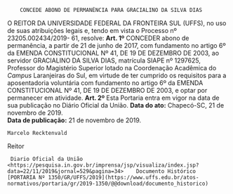         CONCEDE ABONO DE PERMANÊNCIA PARA GRACIALINO DA SILVA DIAS  

 O REITOR DA UNIVERSIDADE FEDERAL DA FRONTEIRA SUL (UFFS), no uso de suas atribuições legais e, tendo em vista o Processo nº 23205.002434/2019- 61, resolve:   **Art. 1º**  CONCEDER abono de permanência, a partir de 21 de junho de 2017, com fundamento no artigo 6º da EMENDA CONSTITUCIONAL Nº 41, DE 19 DE DEZEMBRO DE 2003, ao servidor GRACIALINO DA SILVA DIAS, matrícula SIAPE nº 1297625, Professor do Magistério Superior lotado na Coordenação Acadêmica do *Campus*  Laranjeiras do Sul, em virtude de ter cumprido os requisitos para a aposentadoria voluntária com fundamento no artigo 6º da EMENDA CONSTITUCIONAL Nº 41, DE 19 DE DEZEMBRO DE 2003, e optar por permanecer em atividade.   **Art. 2º**  Esta Portaria entra em vigor na data de sua publicação no Diário Oficial da União.        **Data do ato:** Chapecó-SC, 21 de novembro de 2019.   
 **Data de publicação:**  21 de novembro de 2019. 

    Marcelo Recktenvald   
 Reitor 

     Diario Oficial da União <https://pesquisa.in.gov.br/imprensa/jsp/visualiza/index.jsp?data=22/11/2019&jornal=529&pagina=34>    Documento Histórico  [PORTARIA Nº 1350/GR/UFFS/2019](https://www.uffs.edu.br/atos-normativos/portaria/gr/2019-1350/@@download/documento_historico)     
      